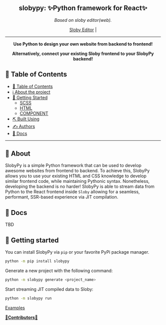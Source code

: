 <h2 align="center"><b>slobypy</b>: ✨Python framework for React✨</h2>
<p align="center"><i>Based on sloby editor(web).</i></p>

<p align="center">
  <a href="https://github.com/FlurryGlo/Sloby">Sloby Editor</a> |
  </p>
</p>

-----------
<p align="center"><b>Use Python to design your own website from backend to frontend!</b></p>
<p align="center"><b>Alternatively, connect your existing Sloby frontend to your SlobyPy backend!</b></p>

## 📝 Table of Contents

- [📝 Table of Contents](#-table-of-contents)
- [ :information_source: About the project <a name = "about"></a>](#-about-)
- [🏁 Getting Started <a name = "getting_started"></a>](#-getting-started-)
    - [SCSS](#scss)
    - [HTML](#html)
    - [COMPONENT](#component)
- [⛏️ Built Using <a name = "built_using"></a>](#️-built-using-)
- [✍️ Authors <a name = "authors"></a>](#️-authors-)
- [💾 Docs  <a name = "docs"></a>](#-docs-)

--------------

## 📃 About <a name = "about"></a>

SlobyPy is a simple Python framework that can be used to develop awesome websites from frontend to backend. To achieve
this, SlobyPy allows you to use your existing HTML and CSS knowledge to develop similar frontend code, while maintaining
Pythonic syntax. Nonetheless, developing the backend is no harder! SlobyPy is able to stream data from Python to the
React frontend inside `Sloby` allowing for a seamless, performant, SSR-based experience via JIT compilation.

## 💾 Docs <a name = "docs"></a>

TBD

## 🏁 Getting started <a name = "getting_started"></a>

You can install SlobyPy via `pip` or your favorite PyPi package manager.

```bash
python -m pip install slobypy
```

Generate a new project with the following command:

```bash
python -m slobypy generate <project_name>
```


Start streaming JIT compiled data to Sloby:

```bash
python -m slobypy run
```

[Examples](https://github.com/FlurryGlo/slobypy/tree/main/examples)

[🎉**Contributors**🎉](https://github.com/FlurryGlo/slobypy/graphs/contributors)
